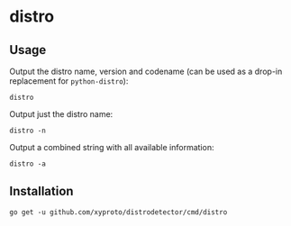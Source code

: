 # distro

## Usage

Output the distro name, version and codename (can be used as a drop-in replacement for `python-distro`):

    distro

Output just the distro name:

    distro -n

Output a combined string with all available information:

    distro -a

## Installation

    go get -u github.com/xyproto/distrodetector/cmd/distro
